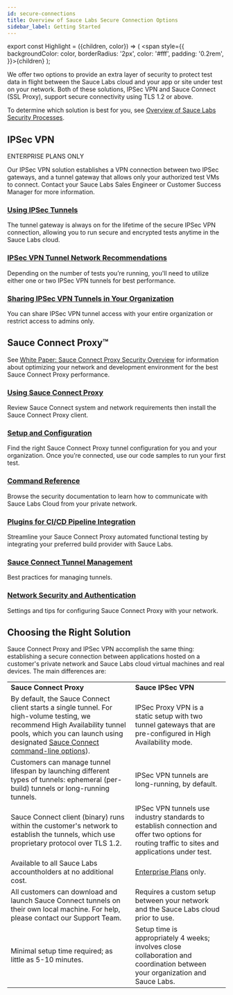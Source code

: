 ```yaml
---
id: secure-connections
title: Overview of Sauce Labs Secure Connection Options
sidebar_label: Getting Started
---
```


export const Highlight = ({children, color}) => ( <span style={{
      backgroundColor: color,
      borderRadius: '2px',
      color: '#fff',
      padding: '0.2rem',
    }}>{children}</span> );

We offer two options to provide an extra layer of security to protect test data in flight between the Sauce Labs cloud and your app or site under test on your network. Both of these solutions, IPSec VPN and Sauce Connect (SSL Proxy), support secure connectivity using TLS 1.2 or above.

To determine which solution is best for you, see [Overview of Sauce Labs Security Processes](https://saucelabs.com/resources/white-papers/overview-of-sauce-labs-security-processes).

## IPSec VPN

<p> <Highlight color="#013a70">ENTERPRISE PLANS ONLY</Highlight> </p>

Our IPSec VPN solution establishes a VPN connection between two IPSec gateways, and a tunnel gateway that allows only your authorized test VMs to connect. Contact your Sauce Labs Sales Engineer or Customer Success Manager for more information.

<div class="box-wrapper" markdown="1">
  <div class="box box1 card">
    <div class="container">
    <h3><a href="/secure-connections/ipsec-vpn#testing-with-ipsec-vpn-tunnels">Using IPSec Tunnels</a></h3>
    <p>The tunnel gateway is always on for the lifetime of the secure IPSec VPN connection, allowing you to run secure and encrypted tests anytime in the Sauce Labs cloud.</p>
    </div>
  </div>

  <div class="box box2 card">
    <div class="container">
    <h3><a href="/secure-connections/ipsec-vpn#bandwidth-recommendations">IPSec VPN Tunnel Network Recommendations</a></h3>
    <p>Depending on the number of tests you’re running, you'll need to utilize either one or two IPSec VPN tunnels for best performance.</p>
    </div>
  </div>
  </div>

  <div class="box boxwidebottom card">
    <div class="container">
    <h3><a href="/secure-connections/ipsec-vpn#tunnel-permissions">Sharing IPSec VPN Tunnels in Your Organization</a></h3>
    <p>You can share IPSec VPN tunnel access with your entire organization or restrict access to admins only.</p>
    </div>
  </div>

## Sauce Connect Proxy™

  See [White Paper: Sauce Connect Proxy Security Overview](https://saucelabs.com/resources/white-papers/sauce-connect-proxy-security-overview) for information about optimizing your network and development environment for the best Sauce Connect Proxy performance.

  <div class="box-wrapper" markdown="1">
    <div class="box box1 card">
      <div class="container">
      <h3><a href="https://wiki.saucelabs.com/pages/viewpage.action?pageId=48365718">Using Sauce Connect Proxy</a></h3>
      <p>Review Sauce Connect system and network requirements then install the Sauce Connect Proxy client.</p>
      </div>
    </div>
    <div class="box box2 card">
      <div class="container">
      <h3><a href="https://wiki.saucelabs.com/display/DOCS/Sauce+Connect+Proxy+Setup+and+Configuration">Setup and Configuration</a></h3>
      <p>Find the right Sauce Connect Proxy tunnel configuration for you and your organization. Once you’re connected, use our code samples to run your first test.</p>
      </div>
    </div>
    <div class="box box3 card">
      <div class="container">
      <h3><a href="https://wiki.saucelabs.com/display/DOCS/Sauce+Connect+Proxy+Command-Line+Quick+Reference+Guide">Command Reference</a></h3>
      <p>Browse the security documentation to learn how to communicate with Sauce Labs Cloud from your private network.</p>
      </div>
    </div>
    <div class="box box4 card">
      <div class="container">
      <h3><a href="https://wiki.saucelabs.com/display/DOCS/Setting+Up+CI+Platform+Integrations+with+Sauce+Plugins">Plugins for CI/CD Pipeline Integration</a></h3>
      <p>Streamline your Sauce Connect Proxy automated functional testing by integrating your preferred build provider with Sauce Labs.</p>
      </div>
    </div>
    <div class="box box5 card">
      <div class="container">
      <h3><a href="https://wiki.saucelabs.com/display/DOCS/Sauce+Connect+Proxy+Tunnel+Management">Sauce Connect Tunnel Management</a></h3>
      <p>Best practices for managing tunnels.</p>
      </div>
    </div>
    <div class="box box6 card">
      <div class="container">
      <h3><a href="https://wiki.saucelabs.com/display/DOCS/Sauce+Connect+Proxy+and+Network+Security">Network Security and Authentication</a></h3>
      <p>Settings and tips for configuring Sauce Connect Proxy with your network.</p>
      </div>
    </div>
  </div>


## Choosing the Right Solution

Sauce Connect Proxy and IPSec VPN accomplish the same thing: establishing a secure connection between applications hosted on a customer's private network and Sauce Labs cloud virtual machines and real devices. The main differences are:

<table>
  <tr>
   <td><strong>Sauce Connect Proxy</strong>
   </td>
   <td><strong>Sauce IPSec VPN</strong>
   </td>
  </tr>
  <tr>
   <td>By default, the Sauce Connect client starts a single tunnel. For high-volume testing, we recommend High Availability tunnel pools, which you can launch using designated <a href="/dev/cli/sauce-connect-proxy">Sauce Connect command-line options</a>).
   </td>
   <td>IPSec Proxy VPN is a static setup with two tunnel gateways that are pre-configured in High Availability mode.
   </td>
  </tr>
  <tr>
   <td>Customers can manage tunnel lifespan by launching different types of tunnels: ephemeral (per-build) tunnels or long-running tunnels.
   </td>
   <td>IPSec VPN tunnels are long-running, by default.
   </td>
  </tr>
  <tr>
   <td>Sauce Connect client (binary) runs within the customer's network to establish the tunnels, which use proprietary protocol over TLS 1.2.
   </td>
   <td>IPSec VPN tunnels use industry standards to establish connection and offer two options for routing traffic to sites and applications under test.
   </td>
  </tr>
  <tr>
   <td>Available to all Sauce Labs accountholders at no additional cost.
   </td>
   <td><a href="https://saucelabs.com/pricing">Enterprise Plans</a> only.
   </td>
  </tr>
  <tr>
   <td>All customers can download and launch Sauce Connect tunnels on their own local machine. For help, please contact our Support Team.
   </td>
   <td>Requires a custom setup between your network and the Sauce Labs cloud prior to use.
   </td>
  </tr>
  <tr>
   <td>Minimal setup time required; as little as 5-10 minutes.
   </td>
   <td>Setup time is appropriately 4 weeks; involves close collaboration and coordination between your organization and Sauce Labs.
   </td>
  </tr>
</table>
